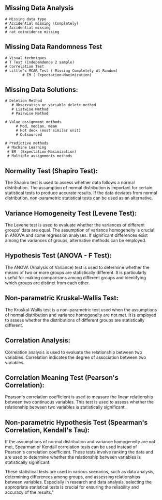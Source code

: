 ## Missing  Data Analysis
    # Missing data type
    # Accidential missing (Completely)
    # Accidential missing
    # not coincidence missing

## Missing Data Randomness Test
    # Visual techniques
    # T Test (Independence 2 sample)
    # Correlation Test
    # Little's MCAR Test ( Missing Completely At Random) 
            # EM ( Expectation-Maximization)

## Missing Data Solutions:

    # Deletion Method
       # Observation or variable delete method
       # Listwise Method
       # Pairwise Method
        
    # Value assignment methods
         # Mod, median, mean
         # Hot deck (most similar unit)
         # Outsourced 
 
    # Predictive methods
     # Machine Learning
     # EM  (Expectation-Maximization)
     # Multiple assignments methods


## Normality Test (Shapiro Test): 
The Shapiro test is used to assess whether data follows a normal distribution. The assumption of normal distribution is important for certain statistical tests to produce accurate results. If the data deviates from normal distribution, non-parametric statistical tests can be used as an alternative.

## Variance Homogeneity Test (Levene Test): 
The Levene test is used to evaluate whether the variances of different groups' data are equal. The assumption of variance homogeneity is crucial in ANOVA and some regression analyses. If significant differences exist among the variances of groups, alternative methods can be employed.

## Hypothesis Test (ANOVA - F Test):
The ANOVA (Analysis of Variance) test is used to determine whether the means of two or more groups are statistically different. 
It is particularly useful for making comparisons among different groups and identifying which groups are distinct from each other.

## Non-parametric Kruskal-Wallis Test:
The Kruskal-Wallis test is a non-parametric test used when the assumptions of normal distribution and variance homogeneity are not met. It is employed to assess whether the distributions of different groups are statistically different.

## Correlation Analysis: 
Correlation analysis is used to evaluate the relationship between two variables. Correlation indicates the degree of association between two variables.

## Correlation Meaning Test (Pearson's Correlation): 
Pearson's correlation coefficient is used to measure the linear relationship between two continuous variables. 
This test is used to assess whether the relationship between two variables is statistically significant.

## Non-parametric Hypothesis Test (Spearman's Correlation, Kendall's Tau): 
If the assumptions of normal distribution and variance homogeneity are not met,
Spearman or Kendall correlation tests can be used instead of Pearson's correlation coefficient. These tests involve ranking the data and are used to 
determine whether the relationship between variables is statistically significant.

These statistical tests are used in various scenarios, such as data analysis, determining differences among groups, and assessing relationships between variables. Especially in research and data analysis, selecting the appropriate statistical tests is crucial for ensuring the reliability and accuracy of the results."






